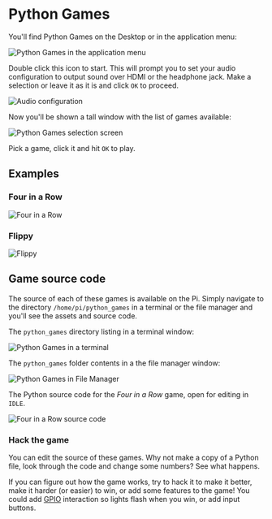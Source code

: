 # Python Games

You'll find Python Games on the Desktop or in the application menu:

![Python Games in the application menu](images/app-menu-python-games.png)

Double click this icon to start. This will prompt you to set your audio configuration to output sound over HDMI or the headphone jack. Make a selection or leave it as it is and click `OK` to proceed.

![Audio configuration](images/audio-output.png)

Now you'll be shown a tall window with the list of games available:

![Python Games selection screen](images/python-games-selection.png)

Pick a game, click it and hit `OK` to play.

## Examples

### Four in a Row

![Four in a Row](images/four-in-a-row.png)

### Flippy

![Flippy](images/flippy.png)

## Game source code

The source of each of these games is available on the Pi. Simply navigate to the directory `/home/pi/python_games` in a terminal or the file manager and you'll see the assets and source code.

The `python_games` directory listing in a terminal window:

![Python Games in a terminal](images/python-games-terminal.png)

The `python_games` folder contents in a the file manager window:

![Python Games in File Manager](images/python-games-folder.png)

The Python source code for the *Four in a Row* game, open for editing in `IDLE`.

![Four in a Row source code](images/four-in-a-row-code.png)

### Hack the game

You can edit the source of these games. Why not make a copy of a Python file, look through the code and change some numbers? See what happens.

If you can figure out how the game works, try to hack it to make it better, make it harder (or easier) to win, or add some features to the game! You could add [GPIO](../gpio/README.md) interaction so lights flash when you win, or add input buttons.
